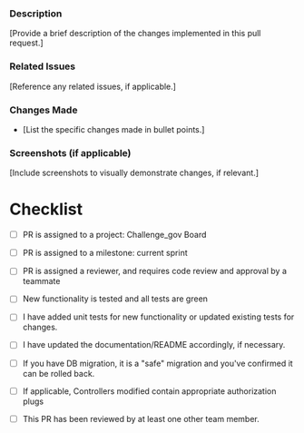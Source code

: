 ### Description

[Provide a brief description of the changes implemented in this pull request.]

### Related Issues

[Reference any related issues, if applicable.]

### Changes Made

- [List the specific changes made in bullet points.]

### Screenshots (if applicable)

[Include screenshots to visually demonstrate changes, if relevant.]

# Checklist
- [ ] PR is assigned to a project: Challenge_gov Board
- [ ] PR is assigned to a milestone: current sprint
- [ ] PR is assigned a reviewer, and requires code review and approval by a teammate
- [ ] New functionality is tested and all tests are green
- [ ] I have added unit tests for new functionality or updated existing tests for changes.
- [ ] I have updated the documentation/README accordingly, if necessary.
- [ ] If you have DB migration, it is a "safe" migration and you've confirmed it can be rolled back.
- [ ] If applicable, Controllers modified contain appropriate authorization plugs
- [ ] This PR has been reviewed by at least one other team member.

